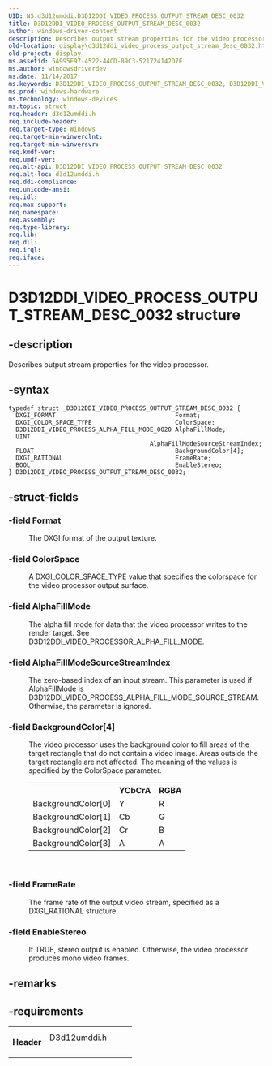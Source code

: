 ```yaml
---
UID: NS.d3d12umddi.D3D12DDI_VIDEO_PROCESS_OUTPUT_STREAM_DESC_0032
title: D3D12DDI_VIDEO_PROCESS_OUTPUT_STREAM_DESC_0032
author: windows-driver-content
description: Describes output stream properties for the video processor.
old-location: display\d3d12ddi_video_process_output_stream_desc_0032.htm
old-project: display
ms.assetid: 5A995E97-4522-44CD-89C3-521724142D7F
ms.author: windowsdriverdev
ms.date: 11/14/2017
ms.keywords: D3D12DDI_VIDEO_PROCESS_OUTPUT_STREAM_DESC_0032, D3D12DDI_VIDEO_PROCESS_OUTPUT_STREAM_DESC_0032
ms.prod: windows-hardware
ms.technology: windows-devices
ms.topic: struct
req.header: d3d12umddi.h
req.include-header: 
req.target-type: Windows
req.target-min-winverclnt: 
req.target-min-winversvr: 
req.kmdf-ver: 
req.umdf-ver: 
req.alt-api: D3D12DDI_VIDEO_PROCESS_OUTPUT_STREAM_DESC_0032
req.alt-loc: d3d12umddi.h
req.ddi-compliance: 
req.unicode-ansi: 
req.idl: 
req.max-support: 
req.namespace: 
req.assembly: 
req.type-library: 
req.lib: 
req.dll: 
req.irql: 
req.iface: 
---
```


# D3D12DDI_VIDEO_PROCESS_OUTPUT_STREAM_DESC_0032 structure



## -description
<p>Describes output stream properties for the video processor.</p>


## -syntax

````
typedef struct _D3D12DDI_VIDEO_PROCESS_OUTPUT_STREAM_DESC_0032 {
  DXGI_FORMAT                                 Format;
  DXGI_COLOR_SPACE_TYPE                       ColorSpace;
  D3D12DDI_VIDEO_PROCESS_ALPHA_FILL_MODE_0020 AlphaFillMode;
  UINT                                        AlphaFillModeSourceStreamIndex;
  FLOAT                                       BackgroundColor[4];
  DXGI_RATIONAL                               FrameRate;
  BOOL                                        EnableStereo;
} D3D12DDI_VIDEO_PROCESS_OUTPUT_STREAM_DESC_0032;
````


## -struct-fields
<dl>

### -field Format

<dd>
<p>The DXGI format of the output texture.</p>
</dd>

### -field ColorSpace

<dd>
<p>A DXGI_COLOR_SPACE_TYPE value that specifies the colorspace for the video processor output surface.</p>
</dd>

### -field AlphaFillMode

<dd>
<p>The alpha fill mode for data that the video processor writes to the render target.  See D3D12DDI_VIDEO_PROCESSOR_ALPHA_FILL_MODE.</p>
</dd>

### -field AlphaFillModeSourceStreamIndex

<dd>
<p>The zero-based index of an input stream. This parameter is used if AlphaFillMode is D3D12DDI_VIDEO_PROCESS_ALPHA_FILL_MODE_SOURCE_STREAM. Otherwise, the parameter is ignored.</p>
</dd>

### -field BackgroundColor[4]

<dd>
<p>The video processor uses the background color to fill areas of the target rectangle that do not contain a video image. Areas outside the target rectangle are not affected.  The meaning of the values is specified by the ColorSpace parameter.</p>
<table>
<tr>
<th></th>
<th>YCbCrA</th>
<th>RGBA</th>
</tr>
<tr>
<td>BackgroundColor[0]</td>
<td>Y</td>
<td>R</td>
</tr>
<tr>
<td>BackgroundColor[1]</td>
<td>Cb</td>
<td>G</td>
</tr>
<tr>
<td>BackgroundColor[2]</td>
<td>Cr</td>
<td>B</td>
</tr>
<tr>
<td>BackgroundColor[3]</td>
<td>A</td>
<td>A</td>
</tr>
</table>
<p> </p>
</dd>

### -field FrameRate

<dd>
<p>The frame rate of the output video stream, specified as a DXGI_RATIONAL structure.</p>
</dd>

### -field EnableStereo

<dd>
<p>If TRUE, stereo output is enabled. Otherwise, the video processor produces mono video frames.</p>
</dd>
</dl>

## -remarks


## -requirements
<table>
<tr>
<th width="30%">
<p>Header</p>
</th>
<td width="70%">
<dl>
<dt>D3d12umddi.h</dt>
</dl>
</td>
</tr>
</table>